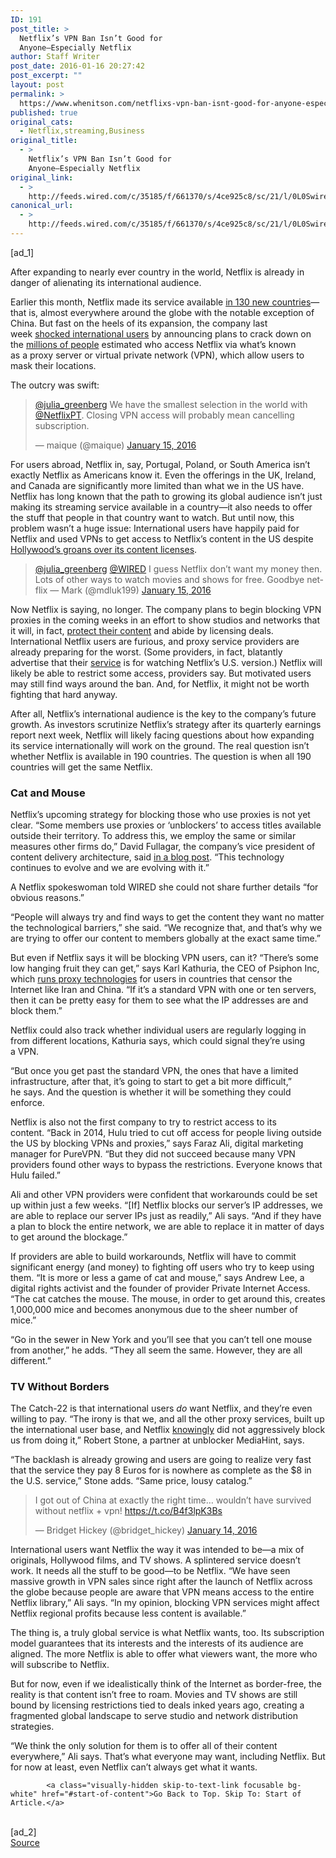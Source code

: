 ```yaml
---
ID: 191
post_title: >
  Netflix’s VPN Ban Isn’t Good for
  Anyone—Especially Netflix
author: Staff Writer
post_date: 2016-01-16 20:27:42
post_excerpt: ""
layout: post
permalink: >
  https://www.whenitson.com/netflixs-vpn-ban-isnt-good-for-anyone-especially-netflix/
published: true
original_cats:
  - Netflix,streaming,Business
original_title:
  - >
    Netflix’s VPN Ban Isn’t Good for
    Anyone—Especially Netflix
original_link:
  - >
    http://feeds.wired.com/c/35185/f/661370/s/4ce925c8/sc/21/l/0L0Swired0N0C20A160C0A10Cnetflixs0Evpn0Eban0Eisnt0Egood0Efor0Eanyone0Eespecially0Enetflix0C/story01.htm
canonical_url:
  - >
    http://feeds.wired.com/c/35185/f/661370/s/4ce925c8/sc/21/l/0L0Swired0N0C20A160C0A10Cnetflixs0Evpn0Eban0Eisnt0Egood0Efor0Eanyone0Eespecially0Enetflix0C/story01.htm
---
```

 [ad_1]
<br><div id=""><p>After expanding to nearly ever country in the world, Netflix is already in danger of alienating its international audience.</p>
<p>Earlier this month, Netflix made its service available <a href="http://www.wired.com/2016/01/netflix-just-launched-in-130-new-countries-like-this-morning/" target="_blank">in 130 new countries</a>—that is, almost everywhere around the globe with the notable exception of China. But fast on the heels of its expansion, the company last week <a href="https://www.reddit.com/r/netflix/comments/40y93j/netflix_vows_to_shut_down_proxy_users_who_bypass/" target="_blank">shocked international users</a> by announcing plans to crack down on the <a href="http://variety.com/2015/digital/asia/does-netflix-really-have-20-plus-million-users-in-china-research-firm-projects-massive-vpn-base-1201401061/" target="_blank">millions of people</a> estimated who access Netflix via what’s known as a proxy server or virtual private network (VPN), which allow users to mask their locations.</p>
<p>The outcry was swift:</p>
<blockquote class="twitter-tweet" lang="en" data-conversation="none" readability="6.876404494382">
<p dir="ltr" lang="en"><a href="https://twitter.com/julia_greenberg">@julia_greenberg</a> We have the smallest selection in the world with <a href="https://twitter.com/NetflixPT">@NetflixPT</a>. Closing VPN access will probably mean cancelling subscription.</p>
<p>— maique (@maique) <a href="https://twitter.com/maique/status/688013147979014145">January 15, 2016</a></p></blockquote>
<p>For users abroad, Netflix in, say, Portugal, Poland, or South America isn’t exactly Netflix as Americans know it. Even the offerings in the UK, Ireland, and Canada are significantly more limited than what we in the US have. Netflix has long known that the path to growing its global audience isn’t just making its streaming service available in a country—it also needs to offer the stuff that people in that country want to watch. But until now, this problem wasn’t a huge issue: International users have happily paid for Netflix and used VPNs to get access to Netflix’s content in the US despite <a href="http://www.wired.com/2016/01/netflix-will-block-vpns-for-now-but-its-real-goal-is-global-tv/" target="_blank">Hollywood’s groans over its content licenses</a>.  </p>
<blockquote class="twitter-tweet" lang="en" data-conversation="none" readability="5.4886363636364"><p><a href="https://twitter.com/julia_greenberg">@julia_greenberg</a> <a href="https://twitter.com/WIRED">@WIRED</a> I guess Netflix don’t want my money then. Lots of other ways to watch movies and shows for free. Goodbye netflix — Mark (@mdluk199) <a href="https://twitter.com/mdluk199/status/688039880421715968">January 15, 2016</a></p></blockquote>

<p>Now Netflix is saying, no longer. The company plans to begin blocking VPN proxies in the coming weeks in an effort to show studios and networks that it will, in fact, <a href="http://www.wired.com/2016/01/netflix-will-block-vpns-for-now-but-its-real-goal-is-global-tv/" target="_blank">protect their content</a> and abide by licensing deals. International Netflix users are furious, and proxy service providers are already preparing for the worst. (Some providers, in fact, blatantly advertise that their <a href="https://www.smartflix.io/" target="_blank">service</a> is for watching Netflix’s U.S. version.) Netflix will likely be able to restrict some access, providers say. But motivated users may still find ways around the ban. And, for Netflix, it might not be worth fighting that hard anyway.</p>
<p>After all, Netflix’s international audience is the key to the company’s future growth. As investors scrutinize Netflix’s strategy after its quarterly earnings report next week, Netflix will likely facing questions about how expanding its service internationally will work on the ground. The real question isn’t whether Netflix is available in 190 countries. The question is when all 190 countries will get the same Netflix.</p>
<h3>Cat and Mouse</h3>
<p>Netflix’s upcoming strategy for blocking those who use proxies is not yet clear. “Some members use proxies or ‘unblockers’ to access titles available outside their territory. To address this, we employ the same or similar measures other firms do,” David Fullagar, the company’s vice president of content delivery architecture, said <a href="https://media.netflix.com/en/company-blog/evolving-proxy-detection-as-a-global-service" target="_blank">in a blog post</a>. “This technology continues to evolve and we are evolving with it.”</p>
<p>A Netflix spokeswoman told WIRED she could not share further details “for obvious reasons.”</p>
<p>“People will always try and find ways to get the content they want no matter the technological barriers,” she said. “We recognize that, and that’s why we are trying to offer our content to members globally at the exact same time.”</p>
<p>But even if Netflix says it will be blocking VPN users, can it? “There’s some low hanging fruit they can get,” says Karl Kathuria, the CEO of Psiphon Inc, which <a href="https://psiphon.ca/" target="_blank">runs proxy technologies</a> for users in countries that censor the Internet like Iran and China. “If it’s a standard VPN with one or ten servers, then it can be pretty easy for them to see what the IP addresses are and block them.”</p>
<p>Netflix could also track whether individual users are regularly logging in from different locations, Kathuria says, which could signal they’re using a VPN.</p>
<p>“But once you get past the standard VPN, the ones that have a limited infrastructure, after that, it’s going to start to get a bit more difficult,” he says. And the question is whether it will be something they could enforce.</p>



<p>Netflix is also not the first company to try to restrict access to its content. “Back in 2014, Hulu tried to cut off access for people living outside the US by blocking VPNs and proxies,” says Faraz Ali, digital marketing manager for PureVPN. “But they did not succeed because many VPN providers found other ways to bypass the restrictions. Everyone knows that Hulu failed.”</p>
<p>Ali and other VPN providers were confident that workarounds could be set up within just a few weeks. “[If] Netflix blocks our server’s IP addresses, we are able to replace our server IPs just as readily,” Ali says. “And if they have a plan to block the entire network, we are able to replace it in matter of days to get around the blockage.”</p>
<p>If providers are able to build workarounds, Netflix will have to commit significant energy (and money) to fighting off users who try to keep using them. “It is more or less a game of cat and mouse,” says Andrew Lee, a digital rights activist and the founder of provider Private Internet Access. “The cat catches the mouse. The mouse, in order to get around this, creates 1,000,000 mice and becomes anonymous due to the sheer number of mice.”</p>
<p>“Go in the sewer in New York and you’ll see that you can’t tell one mouse from another,” he adds. “They all seem the same. However, they are all different.”</p>
<h3>TV Without Borders</h3>
<p>The Catch-22 is that international users <em>do</em> want Netflix, and they’re even willing to pay. “The irony is that we, and all the other proxy services, built up the international user base, and Netflix <a href="http://www.bbc.com/news/technology-30726631">knowingly</a> did not aggressively block us from doing it,” Robert Stone, a partner at unblocker MediaHint, says.</p>
<p>“The backlash is already growing and users are going to realize very fast that the service they pay 8 Euros for is nowhere as complete as the $8 in the U.S. service,” Stone adds. “Same price, lousy catalog.”</p>
<blockquote class="twitter-tweet" lang="en" readability="6.971098265896">
<p dir="ltr" lang="en">I got out of China at exactly the right time… wouldn’t have survived without netflix + vpn! <a href="https://t.co/B4f3lpK3Bs">https://t.co/B4f3lpK3Bs</a></p>
<p>— Bridget Hickey (@bridget_hickey) <a href="https://twitter.com/bridget_hickey/status/687786209196793856">January 14, 2016</a></p></blockquote>

<p>International users want Netflix the way it was intended to be—a mix of originals, Hollywood films, and TV shows. A splintered service doesn’t work. It needs all the stuff to be good—to be Netflix. “We have seen massive growth in VPN sales since right after the launch of Netflix across the globe because people are aware that VPN means access to the entire Netflix library,” Ali says. “In my opinion, blocking VPN services might affect Netflix regional profits because less content is available.”</p>
<p>The thing is, a truly global service is what Netflix wants, too. Its subscription model guarantees that its interests and the interests of its audience are aligned. The more Netflix is able to offer what viewers want, the more who will subscribe to Netflix.</p>
<p>But for now, even if we idealistically think of the Internet as border-free, the reality is that content isn’t free to roam. Movies and TV shows are still bound by licensing restrictions tied to deals inked years ago, creating a fragmented global landscape to serve studio and network distribution strategies.</p>
<p>“We think the only solution for them is to offer all of their content everywhere,” Ali says. That’s what everyone may want, including Netflix. But for now at least, even Netflix can’t always get what it wants.</p>

			<a class="visually-hidden skip-to-text-link focusable bg-white" href="#start-of-content">Go Back to Top. Skip To: Start of Article.</a>

			
</div>
<br>[ad_2]
<br><a href="http://feeds.wired.com/c/35185/f/661370/s/4ce925c8/sc/21/l/0L0Swired0N0C20A160C0A10Cnetflixs0Evpn0Eban0Eisnt0Egood0Efor0Eanyone0Eespecially0Enetflix0C/story01.htm">Source </a>